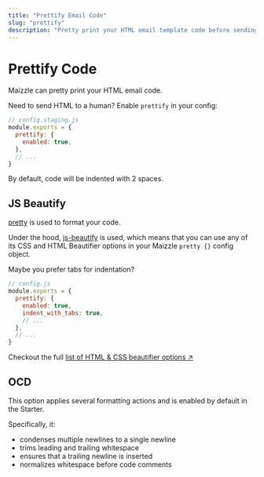 ```yaml
---
title: "Prettify Email Code"
slug: "prettify"
description: "Pretty print your HTML email template code before sending it to a colleague or a client"
---
```


# Prettify Code

Maizzle can pretty print your HTML email code.

Need to send HTML to a human? Enable `prettify` in your config:

```js
// config.staging.js
module.exports = {
  prettify: {
    enabled: true,
  },
  // ...
}
```

By default, code will be indented with 2 spaces.

## JS Beautify

[pretty](https://www.npmjs.com/package/pretty) is used to format your code.

Under the hood, [js-beautify](https://www.npmjs.com/package/js-beautify) is used, which means that you can use any of its CSS and HTML Beautifier options in your Maizzle `pretty {}` config object.

Maybe you prefer tabs for indentation?

```js
// config.js
module.exports = {
  prettify: {
    enabled: true,
    indent_with_tabs: true,
    // ...
  },
  // ...
}
```

Checkout the full [list of HTML & CSS beautifier options &nearr;](https://www.npmjs.com/package/js-beautify#css--html)

## OCD

This option applies several formatting actions and is enabled by default in the Starter. 

Specifically, it:

- condenses multiple newlines to a single newline
- trims leading and trailing whitespace
- ensures that a trailing newline is inserted
- normalizes whitespace before code comments
